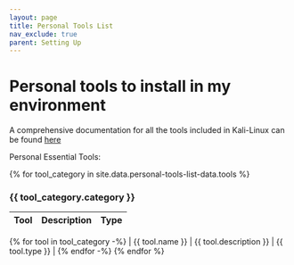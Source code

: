 ```yaml
---
layout: page
title: Personal Tools List
nav_exclude: true
parent: Setting Up
---
```

# Personal tools to install in my environment

A comprehensive documentation for all the tools included in Kali-Linux can be found [here](https://www.kali.org/tools)

Personal Essential Tools:

{% for tool_category in site.data.personal-tools-list-data.tools %}
### {{ tool_category.category }}

| Tool | Description | Type |
| --- | --- | --- |
{% for tool in tool_category -%}
| {{ tool.name }} | {{ tool.description }} | {{ tool.type }} |
{% endfor -%}
{% endfor %}